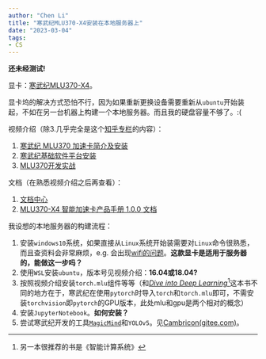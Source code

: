 ```yaml
---
author: "Chen Li"
title: "寒武纪MLU370-X4安装在本地服务器上"
date: "2023-03-04"
tags: 
- CS
---
```


__还未经测试!__

显卡：[寒武纪MLU370-X4](https://www.cambricon.com/index.php?m=content&c=index&a=lists&catid=371)。

显卡坞的解决方式恐怕不行，因为如果重新更换设备需要重新从`ubuntu`开始装起，不如在另一台机器上构建一个本地服务器。而且我的硬盘容量不够了。:(
 
视频介绍（除3.几乎完全是这个[知乎专栏](https://zhuanlan.zhihu.com/p/591827529)的内容）：
1. [寒武纪 MLU370 加速卡简介及安装](https://www.bilibili.com/video/BV1Be4y1o7Jx/)
2. [寒武纪基础软件平台安装](https://www.bilibili.com/video/BV11G411G7ne/)
3. [MLU370开发实战](https://space.bilibili.com/503203932/channel/seriesdetail?sid=2724298)

文档（在熟悉视频介绍之后再查看）：
1. [文档中心](https://developer.cambricon.com/index/document/index/classid/3.html)
2. [MLU370-X4 智能加速卡产品手册 1.0.0 文档](https://www.cambricon.com/docs/product_docs/mlu370_x4/1.0.0/index.html)

我设想的本地服务器的构建流程：
1. 安装`windows10`系统，如果直接从`Linux`系统开始装需要对`Linux`命令很熟悉，而且查资料会非常麻烦，e.g. 会出现[wifi的问题](https://blog.csdn.net/qq_42257666/article/details/118684372)。__这款显卡是适用于服务器的，能做这一步吗？__
2. 使用`WSL`安装`ubuntu`，版本号见视频介绍：__16.04或18.04?__
3. 按照视频介绍安装`torch.mlu`组件等等（和[_Dive into Deep Learning_](https://zh.d2l.ai/)[^1]这本书不同的地方在于，寒武纪在使用`pytorch`时导入`torch`和`torch.mlu`即可，不需安装`torchvision`即`pytorch`的GPU版本，此处mlu和gpu是两个相对的概念）
4. 安装`JupyterNotebook`。__如何安装？__
5. 尝试寒武纪开发的工具[`MagicMind`](https://www.cambricon.com/docs/sdk_1.10.0/magicmind_1.1.0/user_guide/index.html)和`YOLOv5`。见[Cambricon(gitee.com)](https://gitee.com/cambricon)。

[^1]: 另一本很推荐的书是《智能计算系统》